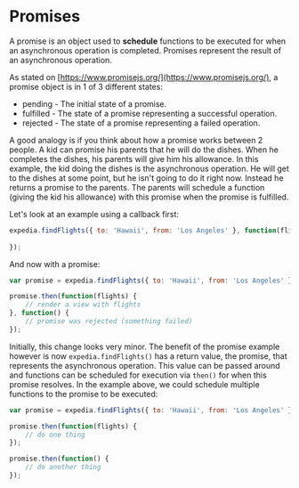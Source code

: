Promises
====

A promise is an object used to __schedule__ functions to be executed for when an asynchronous operation is completed. Promises represent the result of an asynchronous operation. 

As stated on [https://www.promisejs.org/](https://www.promisejs.org/), a promise object is in 1 of 3 different states:

* pending - The initial state of a promise.
* fulfilled - The state of a promise representing a successful operation.
* rejected - The state of a promise representing a failed operation.

A good analogy is if you think about how a promise works between 2 people. A kid can promise his parents that he will do the dishes. When he completes the dishes, his parents will give him his allowance. In this example, the kid doing the dishes is the asynchronous operation. He will get to the dishes at some point, but he isn't going to do it right now. Instead he returns a promise to the parents. The parents will schedule a function (giving the kid his allowance) with this promise when the promise is fulfilled. 

Let's look at an example using a callback first:

```js
expedia.findFlights({ to: 'Hawaii', from: 'Los Angeles' }, function(flights) {
	
});
```

And now with a promise:

```js
var promise = expedia.findFlights({ to: 'Hawaii', from: 'Los Angeles' });

promise.then(function(flights) {
	// render a view with flights
}, function() {
	// promise was rejected (something failed)
});
```

Initially, this change looks very minor. The benefit of the promise example however is now `expedia.findFlights()` has a return value, the promise, that represents the asynchronous operation. This value can be passed around and functions can be scheduled for execution via `then()` for when this promise resolves. In the example above, we could schedule multiple functions to the promise to be executed:

```js
var promise = expedia.findFlights({ to: 'Hawaii', from: 'Los Angeles' });

promise.then(function(flights) {
	// do one thing
});

promise.then(function() {
	// do another thing
});
```